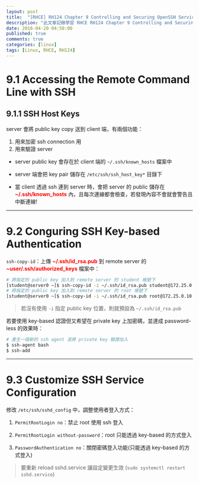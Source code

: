 ```yaml
---
layout: post
title:  "[RHCE] RH124 Chapter 9 Controlling and Securing OpenSSH Service 學習筆記"
description: "此文章記錄學習 RHCE RH124 Chapter 9 Controlling and Securing OpenSSH Service 所留下的內容"
date: 2016-04-20 04:50:00
published: true
comments: true
categories: [linux]
tags: [Linux, RHCE, RH124]
---
```


9.1 Accessing the Remote Command Line with SSH
==============================================

## 9.1.1 SSH Host Keys

server 會將 public key copy 送到 client 端，有兩個功能：
1. 用來加密 ssh connection 用
2. 用來驗證 server

- server public key 會存在於 client 端的 `~/.ssh/known_hosts` 檔案中

- server 端會把 key pair 儲存在 `/etc/ssh/ssh_host_key*` 目錄下

- 當 client 透過 ssh 連到 server 時，會把 server 的 public 儲存在 **<font color='red'>~/.ssh/known_hosts</font>** 內，且每次連線都會檢查，若發現內容不會就會警告且中斷連線!

-------------------------------------------------

9.2 Conguring SSH Key-based Authentication
==========================================

`ssh-copy-id`：上傳 <font color='red'>**~/.ssh/id_rsa.pub**</font> 到 remote server 的 <font color='red'>**~user/.ssh/authorized_keys**</font> 檔案中：

```bash
# 將指定的 public key 加入到 remote server 的 student 帳號下
[student@server0 ~]$ ssh-copy-id -i ~/.ssh/id_rsa.pub student@172.25.0.10
# 將指定的 public key 加入到 remote server 的 root 帳號下
[student@server0 ~]$ ssh-copy-id -i ~/.ssh/id_rsa.pub root@172.25.0.10
```

> 若沒有使用 `-i` 指定 public key 位置，則就預設為 `~/.ssh/id_rsa.pub`


若要使用 key-based 認證但又希望在 private key 上加密碼，並達成 password-less 的效果時：

``` bash
# 產生一個新的 ssh agent 並將 private key 驗證加入
$ ssh-agent bash
$ ssh-add
```

-------------------------------------------------

9.3 Customize SSH Service Configuration
=======================================

修改 `/etc/ssh/sshd_config` 中，調整使用者登入方式：

1. `PermitRootLogin no`：禁止 root 使用 ssh 登入

2. `PermitRootLogin without-password`：root 只能透過 key-based 的方式登入

3. `PasswordAuthentication no`：關閉密碼登入功能(只能透過 key-based 的方式登入)

> 要重新 reload sshd.service 讓設定變更生效 (`sudo systemctl restart sshd.service`)
